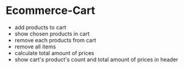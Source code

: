# Ecommerce-Cart
- add products to cart
- show chosen products in cart
- remove each products from cart
- remove all items
- calculate total amount of prices
- show cart's product's count and total amount of prices in header
